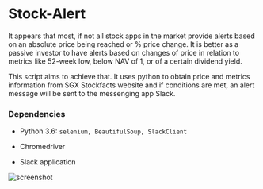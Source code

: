 # Stock-Alert

It appears that most, if not all stock apps in the market provide alerts based on an absolute price being reached or % price change. It is better as a passive investor to have alerts based on changes of price in relation to metrics like 52-week low, below NAV of 1, or of a certain dividend yield.

This script aims to achieve that. It uses python to obtain price and metrics information from SGX Stockfacts website and if conditions are met, an alert message will be sent to the messenging app Slack.

### Dependencies
 * Python 3.6: `selenium, BeautifulSoup, SlackClient`

 * Chromedriver

 * Slack application


 ![screenshot](https://github.com/mapattacker/stock-alert/blob/master/slack_image.jpg)